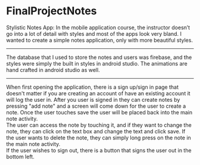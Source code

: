 # FinalProjectNotes
Stylistic Notes App: In the mobile application course, the instructor doesn’t go into a lot of detail with styles and most of the apps look very bland. I wanted to create a simple notes application, only with more beautiful styles.
<hr />
The database that I used to store the notes and users was firebase, and the styles were simply the built in styles in android studio. The animations are hand crafted in android studio as well.
<hr />
When first opening the application, there is a sign up/sign in page that doesn't matter if you are creating an account of have an existing account it will log the user in.
After you user is signed in they can create notes by pressing "add note" and a screen will come down for the user to create a note. Once the user touches save the user will be placed back into the main note activity.
<br />
The user can access the note by touching it, and if they want to change the note, they can click on the text box and change the text and click save.
If the user wants to delete the note, they can simply long press on the note in the main note activity.
<br />
If the user wishes to sign out, there is a button that signs the user out in the bottom left.
